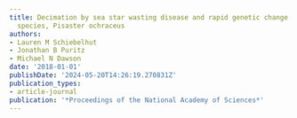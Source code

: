 ```yaml
---
title: Decimation by sea star wasting disease and rapid genetic change in a keystone
  species, Pisaster ochraceus
authors:
- Lauren M Schiebelhut
- Jonathan B Puritz
- Michael N Dawson
date: '2018-01-01'
publishDate: '2024-05-20T14:26:19.270831Z'
publication_types:
- article-journal
publication: '*Proceedings of the National Academy of Sciences*'
---
```

